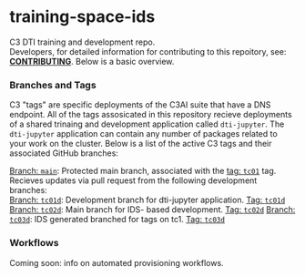 # training-space-ids

C3 DTI training and development repo.  
Developers, for detailed information for contributing to this repoitory, see: **[CONTRIBUTING](https://github.com/c3aidti/training-space-ids/blob/main/.github/CONTRIBUTING.md)**.  Below is a basic overview.

### Branches and Tags
C3 "tags" are specific deployments of the C3AI suite that have a DNS endpoint.  All of the tags assosicated in this repository recieve deployments of a shared trinaing and development application called `dti-jupyter`. The `dti-jupyter` application can contain any number of packages related to your work on the cluster.  Below is a list of the active C3 tags and their associated GitHub branches:   

[Branch: `main`](https://github.com/c3aidti/training-space-ids): Protected main branch, associated with the [tag: `tc01`](http://tc01-dti-jupyter.c3dti.ai/static/console) tag. Recieves updates via pull request from the following development branches:     
[Branch: `tc01d`](https://github.com/c3aidti/training-space-ids/tree/tc01d): Development branch for dti-jupyter application. [Tag: `tc01d`](http://tc01d-dev.c3dti.ai/static/console)  
[Branch: `tc02d`](https://github.com/c3aidti/training-space-ids/tree/tc02d): Main branch for IDS- based development. [Tag: `tc02d`](http://tc02d-dev.c3dti.ai/static/console)
[Branch: `tc03d`](https://github.com/c3aidti/training-space-ids/tree/tc03d): IDS generated branched for tags on tc1. [Tag: `tc03d`](http://tc03d-dev.c3dti.ai/static/console)

### Workflows
Coming soon: info on automated provisioning workflows.


